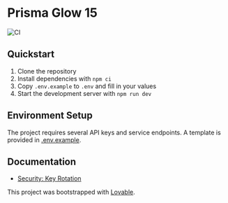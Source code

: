 # Prisma Glow 15

![CI](https://github.com/OWNER/prisma-glow-15/actions/workflows/ci.yml/badge.svg)

## Quickstart

1. Clone the repository
2. Install dependencies with `npm ci`
3. Copy `.env.example` to `.env` and fill in your values
4. Start the development server with `npm run dev`

## Environment Setup

The project requires several API keys and service endpoints. A template is provided in [.env.example](./.env.example).

## Documentation

- [Security: Key Rotation](docs/SECURITY/KEY_ROTATION.md)

This project was bootstrapped with [Lovable](https://lovable.dev).
